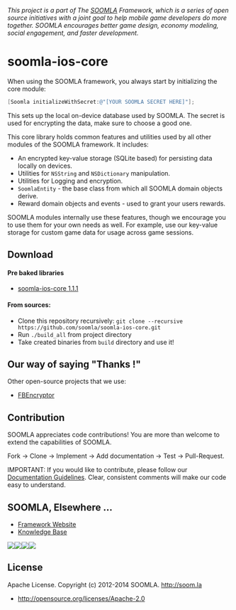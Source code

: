 *This project is a part of The [SOOMLA](http://www.soom.la) Framework, which is a series of open source initiatives with a joint goal to help mobile game developers do more together. SOOMLA encourages better game design, economy modeling, social engagement, and faster development.*

soomla-ios-core
===============

When using the SOOMLA framework, you always start by initializing the core module:
```objective-c
[Soomla initializeWithSecret:@"[YOUR SOOMLA SECRET HERE]"];
```

This sets up the local on-device database used by SOOMLA.  The secret is used for encrypting the data, make sure to choose a good one.

This core library holds common features and utilities used by all other modules of the SOOMLA framework.
It includes:
* An encrypted key-value storage (SQLite based) for persisting data locally on devices.
* Utilities for `NSString` and `NSDictionary` manipulation.
* Utilities for Logging and encryption.
* `SoomlaEntity` - the base class from which all SOOMLA domain objects derive.
* Reward domain objects and events - used to grant your users rewards.

SOOMLA modules internally use these features, though we encourage you to use them for your own needs as well.  For example, use our key-value storage for custom game data for usage across game sessions.

## Download

#### Pre baked libraries

- [soomla-ios-core 1.1.1](http://library.soom.la/fetch/ios-core/1.1.1?cf=github)

#### From sources:
 - Clone this repository recursively: `git clone --recursive https://github.com/soomla/soomla-ios-core.git`
 - Run `./build_all` from project directory
 - Take created binaries from `build` directory and use it!


Our way of saying "Thanks !"
---

Other open-source projects that we use:

* [FBEncryptor](https://github.com/dev5tec/FBEncryptor)

Contribution
---
SOOMLA appreciates code contributions! You are more than welcome to extend the capabilities of SOOMLA.

Fork -> Clone -> Implement -> Add documentation -> Test -> Pull-Request.

IMPORTANT: If you would like to contribute, please follow our [Documentation Guidelines](https://github.com/soomla/ios-store/blob/master/documentation.md). Clear, consistent comments will make our code easy to understand.

## SOOMLA, Elsewhere ...

+ [Framework Website](http://www.soom.la/)
+ [Knowledge Base](http://know.soom.la/)


<a href="https://www.facebook.com/pages/The-SOOMLA-Project/389643294427376"><img src="http://know.soom.la/img/tutorial_img/social/Facebook.png"></a><a href="https://twitter.com/Soomla"><img src="http://know.soom.la/img/tutorial_img/social/Twitter.png"></a><a href="https://plus.google.com/+SoomLa/posts"><img src="http://know.soom.la/img/tutorial_img/social/GoogleP.png"></a><a href ="https://www.youtube.com/channel/UCR1-D9GdSRRLD0fiEDkpeyg"><img src="http://know.soom.la/img/tutorial_img/social/Youtube.png"></a>

License
---
Apache License. Copyright (c) 2012-2014 SOOMLA. http://soom.la
+ http://opensource.org/licenses/Apache-2.0

